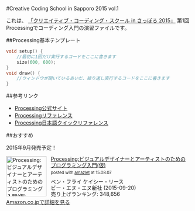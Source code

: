 #Creative Coding School in Sapporo 2015 vol.1

これは、
[「クリエイティブ・コーディング・スクール in さっぽろ 2015」](http://ccss.lab.sugimototatsuo.com/2015/)
第1回 Processingでコーディング入門の演習ファイルです。

##Processing基本テンプレート

```Processing:first.pde
void setup() {
	//最初に1回だけ実行するコードをここに書きます
	size(600, 600);
}
void draw() {
	//ウィンドウが開いているあいだ、繰り返し実行するコードをここに書きます
}
```

##参考リンク

- [Processing公式サイト](https://processing.org/)
- [Processingリファレンス](https://processing.org/reference/)
- [Processing日本語クイックリファレンス](http://www.musashinodenpa.com/p5/)

##おすすめ

2015年9月発売予定！

<div class="amazlet-box" style="margin-bottom:0px;"><div class="amazlet-image" style="float:left;margin:0px 12px 1px 0px;"><a href="http://www.amazon.co.jp/exec/obidos/ASIN/4861009502" name="amazletlink" target="_blank"><img src="http://g-ecx.images-amazon.com/images/G/09/nav2/dp/no-image-no-ciu.gif" alt="Processing:ビジュアルデザイナーとアーティストのためのプログラミング入門(仮)" style="border: none;width: 110px;" /></a></div><div class="amazlet-info" style="line-height:120%; margin-bottom: 10px"><div class="amazlet-name" style="margin-bottom:10px;line-height:120%"><a href="http://www.amazon.co.jp/exec/obidos/ASIN/4861009502" name="amazletlink" target="_blank">Processing:ビジュアルデザイナーとアーティストのためのプログラミング入門(仮)</a><div class="amazlet-powered-date" style="font-size:80%;margin-top:5px;line-height:120%">posted with <a href="http://www.amazlet.com/" title="amazlet" target="_blank">amazlet</a> at 15.08.07</div></div><div class="amazlet-detail">ベン・フライ ケイシー・リース <br />ビー・エヌ・エヌ新社 (2015-09-20)<br />売り上げランキング: 348,656<br /></div><div class="amazlet-sub-info" style="float: left;"><div class="amazlet-link" style="margin-top: 5px"><a href="http://www.amazon.co.jp/exec/obidos/ASIN/4861009502" name="amazletlink" target="_blank">Amazon.co.jpで詳細を見る</a></div></div></div><div class="amazlet-footer" style="clear: left"></div></div>
